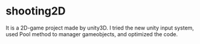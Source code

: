 # shooting2D
It is a 2D-game project made by unity3D. I tried the new unity input system, used Pool method to manager gameobjects, and optimized the code.
